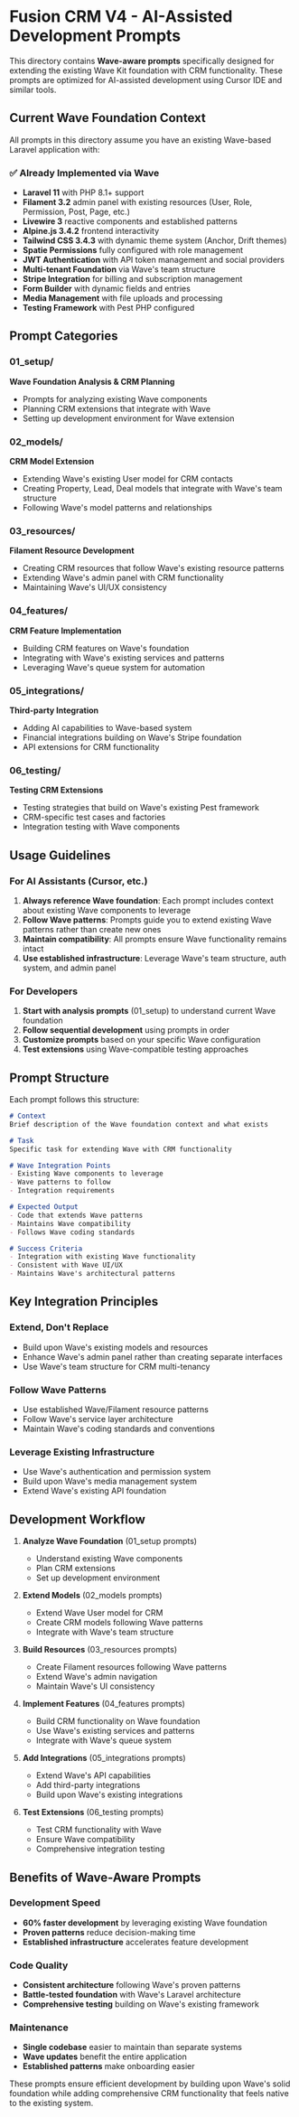 # Fusion CRM V4 - AI-Assisted Development Prompts

This directory contains **Wave-aware prompts** specifically designed for extending the existing Wave Kit foundation with CRM functionality. These prompts are optimized for AI-assisted development using Cursor IDE and similar tools.

## Current Wave Foundation Context

All prompts in this directory assume you have an existing Wave-based Laravel application with:

### ✅ Already Implemented via Wave
- **Laravel 11** with PHP 8.1+ support
- **Filament 3.2** admin panel with existing resources (User, Role, Permission, Post, Page, etc.)
- **Livewire 3** reactive components and established patterns
- **Alpine.js 3.4.2** frontend interactivity
- **Tailwind CSS 3.4.3** with dynamic theme system (Anchor, Drift themes)
- **Spatie Permissions** fully configured with role management
- **JWT Authentication** with API token management and social providers
- **Multi-tenant Foundation** via Wave's team structure
- **Stripe Integration** for billing and subscription management
- **Form Builder** with dynamic fields and entries
- **Media Management** with file uploads and processing
- **Testing Framework** with Pest PHP configured

## Prompt Categories

### 01_setup/
**Wave Foundation Analysis & CRM Planning**
- Prompts for analyzing existing Wave components
- Planning CRM extensions that integrate with Wave
- Setting up development environment for Wave extension

### 02_models/
**CRM Model Extension**
- Extending Wave's existing User model for CRM contacts
- Creating Property, Lead, Deal models that integrate with Wave's team structure
- Following Wave's model patterns and relationships

### 03_resources/
**Filament Resource Development**
- Creating CRM resources that follow Wave's existing resource patterns
- Extending Wave's admin panel with CRM functionality
- Maintaining Wave's UI/UX consistency

### 04_features/
**CRM Feature Implementation**
- Building CRM features on Wave's foundation
- Integrating with Wave's existing services and patterns
- Leveraging Wave's queue system for automation

### 05_integrations/
**Third-party Integration**
- Adding AI capabilities to Wave-based system
- Financial integrations building on Wave's Stripe foundation
- API extensions for CRM functionality

### 06_testing/
**Testing CRM Extensions**
- Testing strategies that build on Wave's existing Pest framework
- CRM-specific test cases and factories
- Integration testing with Wave components

## Usage Guidelines

### For AI Assistants (Cursor, etc.)

1. **Always reference Wave foundation**: Each prompt includes context about existing Wave components to leverage
2. **Follow Wave patterns**: Prompts guide you to extend existing Wave patterns rather than create new ones
3. **Maintain compatibility**: All prompts ensure Wave functionality remains intact
4. **Use established infrastructure**: Leverage Wave's team structure, auth system, and admin panel

### For Developers

1. **Start with analysis prompts** (01_setup) to understand current Wave foundation
2. **Follow sequential development** using prompts in order
3. **Customize prompts** based on your specific Wave configuration
4. **Test extensions** using Wave-compatible testing approaches

## Prompt Structure

Each prompt follows this structure:

```markdown
# Context
Brief description of the Wave foundation context and what exists

# Task  
Specific task for extending Wave with CRM functionality

# Wave Integration Points
- Existing Wave components to leverage
- Wave patterns to follow
- Integration requirements

# Expected Output
- Code that extends Wave patterns
- Maintains Wave compatibility
- Follows Wave coding standards

# Success Criteria
- Integration with existing Wave functionality
- Consistent with Wave UI/UX
- Maintains Wave's architectural patterns
```

## Key Integration Principles

### Extend, Don't Replace
- Build upon Wave's existing models and resources
- Enhance Wave's admin panel rather than creating separate interfaces
- Use Wave's team structure for CRM multi-tenancy

### Follow Wave Patterns
- Use established Wave/Filament resource patterns
- Follow Wave's service layer architecture
- Maintain Wave's coding standards and conventions

### Leverage Existing Infrastructure
- Use Wave's authentication and permission system
- Build upon Wave's media management system
- Extend Wave's existing API foundation

## Development Workflow

1. **Analyze Wave Foundation** (01_setup prompts)
   - Understand existing Wave components
   - Plan CRM extensions
   - Set up development environment

2. **Extend Models** (02_models prompts)
   - Extend Wave User model for CRM
   - Create CRM models following Wave patterns
   - Integrate with Wave's team structure

3. **Build Resources** (03_resources prompts)
   - Create Filament resources following Wave patterns
   - Extend Wave's admin navigation
   - Maintain Wave's UI consistency

4. **Implement Features** (04_features prompts)
   - Build CRM functionality on Wave foundation
   - Use Wave's existing services and patterns
   - Integrate with Wave's queue system

5. **Add Integrations** (05_integrations prompts)
   - Extend Wave's API capabilities
   - Add third-party integrations
   - Build upon Wave's existing integrations

6. **Test Extensions** (06_testing prompts)
   - Test CRM functionality with Wave
   - Ensure Wave compatibility
   - Comprehensive integration testing

## Benefits of Wave-Aware Prompts

### Development Speed
- **60% faster development** by leveraging existing Wave foundation
- **Proven patterns** reduce decision-making time
- **Established infrastructure** accelerates feature development

### Code Quality
- **Consistent architecture** following Wave's proven patterns
- **Battle-tested foundation** with Wave's Laravel architecture
- **Comprehensive testing** building on Wave's existing framework

### Maintenance
- **Single codebase** easier to maintain than separate systems
- **Wave updates** benefit the entire application
- **Established patterns** make onboarding easier

These prompts ensure efficient development by building upon Wave's solid foundation while adding comprehensive CRM functionality that feels native to the existing system.
